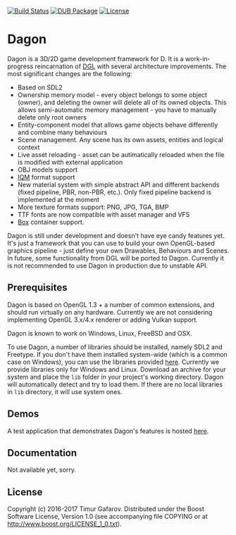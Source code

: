 [![Build Status](https://travis-ci.org/gecko0307/dagon.svg?branch=master)](https://travis-ci.org/gecko0307/dagon)
[![DUB Package](https://img.shields.io/dub/v/dagon.svg)](https://code.dlang.org/packages/dagon)
[![License](http://img.shields.io/badge/license-boost-blue.svg)](http://www.boost.org/LICENSE_1_0.txt)

Dagon
=====
Dagon is a 3D/2D game development framework for D. It is a work-in-progress reincarnation of [DGL](https://github.com/gecko0307/dgl) with several architecture improvements. The most significant changes are the following:

* Based on SDL2
* Ownership memory model - every object belongs to some object (owner), and deleting the owner will delete all of its owned objects. This allows semi-automatic memory management - you have to manually delete only root owners
* Entity-component model that allows game objects behave differently and combine many behaviours
* Scene management. Any scene has its own assets, entities and logical context
* Live asset reloading - asset can be autimatically reloaded when the file is modified with external application
* OBJ models support
* [IQM](https://github.com/lsalzman/iqm) format support
* New material system with simple abstract API and different backends (fixed pipeline, PBR, non-PBR, etc.). Only fixed pipeline backend is implemented at the moment
* More texture formats support: PNG, JPG, TGA, BMP
* TTF fonts are now compatible with asset manager and VFS
* [Box](https://github.com/gecko0307/box) container support.

Dagon is still under development and doesn't have eye candy features yet. It's just a framework that you can use to build your own OpenGL-based graphics pipeline - just define your own Drawables, Behaviours and Scenes. In future, some functionality from DGL will be ported to Dagon. Currently it is not recommended to use Dagon in production due to unstable API.

Prerequisites
-------------
Dagon is based on OpenGL 1.3 + a number of common extensions, and should run virtually on any hardware. Currently we are not considering implementing OpenGL 3.x/4.x renderer or adding Vulkan support.

Dagon is known to work on Windows, Linux, FreeBSD and OSX.

To use Dagon, a number of libraries should be installed, namely SDL2 and Freetype. If you don't have them installed system-wide (which is a common case on Windows), you can use the libraries provided [here](https://github.com/gecko0307/dagon/releases/tag/v0.0.2). Currently we provide libraries only for Windows and Linux. Download an archive for your system and place the `lib` folder in your project's working directory. Dagon will automatically detect and try to load them. If there are no local libraries in `lib` directory, it will use system ones.

Demos
-----
A test application that demonstrates Dagon's features is hosted [here](https://github.com/gecko0307/dagon-demo).

Documentation
-------------
Not available yet, sorry.

License
-------
Copyright (c) 2016-2017 Timur Gafarov. Distributed under the Boost Software License, Version 1.0 (see accompanying file COPYING or at http://www.boost.org/LICENSE_1_0.txt).
